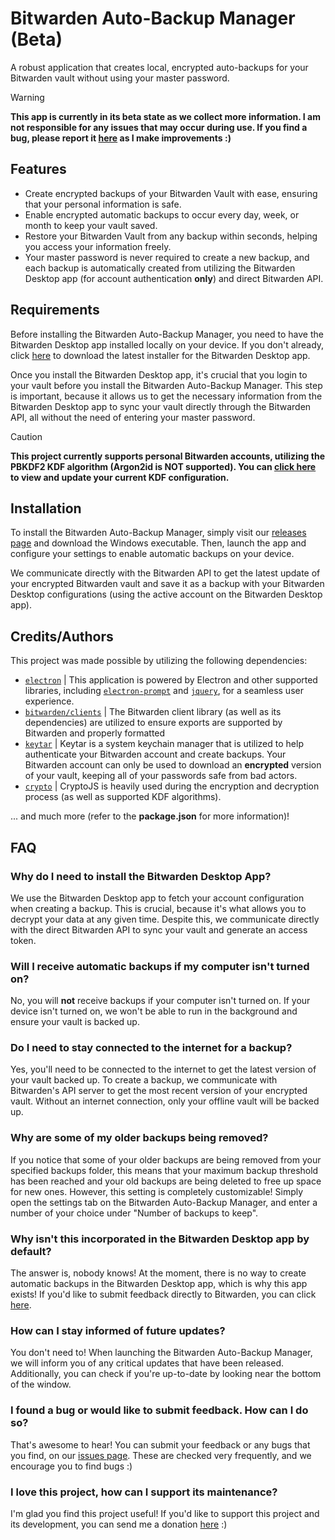 # Bitwarden Auto-Backup Manager (Beta)
A robust application that creates local, encrypted auto-backups for your Bitwarden vault without using your master password.

> [!WARNING]
> **This app is currently in its beta state as we collect more information. I am not responsible for any issues that may occur during use. If you find a bug, please report it <a href='https://github.com/BrianWalczak/Bitwarden-Auto-Backup-Manager/issues'>here</a> as I make improvements :)**

## Features
- Create encrypted backups of your Bitwarden Vault with ease, ensuring that your personal information is safe.
- Enable encrypted automatic backups to occur every day, week, or month to keep your vault saved.
- Restore your Bitwarden Vault from any backup within seconds, helping you access your information freely.
- Your master password is never required to create a new backup, and each backup is automatically created from utilizing the Bitwarden Desktop app (for account authentication **only**) and direct Bitwarden API.

## Requirements
Before installing the Bitwarden Auto-Backup Manager, you need to have the Bitwarden Desktop app installed locally on your device. If you don't already, click <a href='https://vault.bitwarden.com/download/?app=desktop&platform=windows'>here</a> to download the latest installer for the Bitwarden Desktop app.

Once you install the Bitwarden Desktop app, it's crucial that you login to your vault before you install the Bitwarden Auto-Backup Manager. This step is important, because it allows us to get the necessary information from the Bitwarden Desktop app to sync your vault directly through the Bitwarden API, all without the need of entering your master password.

> [!CAUTION]
> **This project currently supports personal Bitwarden accounts, utilizing the PBKDF2 KDF algorithm (Argon2id is NOT supported). You can [click here](https://vault.bitwarden.com/#/settings/security/security-keys) to view and update your current KDF configuration.**

## Installation
To install the Bitwarden Auto-Backup Manager, simply visit our <a href='https://github.com/BrianWalczak/Bitwarden-Auto-Backup-Manager/releases'>releases page</a> and download the Windows executable. Then, launch the app and configure your settings to enable automatic backups on your device.

We communicate directly with the Bitwarden API to get the latest update of your encrypted Bitwarden vault and save it as a backup with your Bitwarden Desktop configurations (using the active account on the Bitwarden Desktop app).

## Credits/Authors
This project was made possible by utilizing the following dependencies:
- [`electron`](https://www.npmjs.com/package/electron) | This application is powered by Electron and other supported libraries, including [`electron-prompt`](https://www.npmjs.com/package/electron-prompt) and [`jquery`](https://www.npmjs.com/package/jquery), for a seamless user experience.
- [`bitwarden/clients`](https://github.com/bitwarden/clients/tree/main/libs/common/src) | The Bitwarden client library (as well as its dependencies) are utilized to ensure exports are supported by Bitwarden and properly formatted
- [`keytar`](https://www.npmjs.com/package/keytar) | Keytar is a system keychain manager that is utilized to help authenticate your Bitwarden account and create backups. Your Bitwarden account can only be used to download an **encrypted** version of your vault, keeping all of your passwords safe from bad actors.
- [`crypto`](https://www.npmjs.com/package/crypto) | CryptoJS is heavily used during the encryption and decryption process (as well as supported KDF algorithms).

... and much more (refer to the **package.json** for more information)!

## FAQ
### Why do I need to install the Bitwarden Desktop App?
We use the Bitwarden Desktop app to fetch your account configuration when creating a backup. This is crucial, because it's what allows you to decrypt your data at any given time. Despite this, we communicate directly with the direct Bitwarden API to sync your vault and generate an access token.

### Will I receive automatic backups if my computer isn't turned on?
No, you will **not** receive backups if your computer isn't turned on. If your device isn't turned on, we won't be able to run in the background and ensure your vault is backed up.

### Do I need to stay connected to the internet for a backup?
Yes, you'll need to be connected to the internet to get the latest version of your vault backed up. To create a backup, we communicate with Bitwarden's API server to get the most recent version of your encrypted vault. Without an internet connection, only your offline vault will be backed up.

### Why are some of my older backups being removed?
If you notice that some of your older backups are being removed from your specified backups folder, this means that your maximum backup threshold has been reached and your old backups are being deleted to free up space for new ones. However, this setting is completely customizable! Simply open the settings tab on the Bitwarden Auto-Backup Manager, and enter a number of your choice under "Number of backups to keep".

### Why isn't this incorporated in the Bitwarden Desktop app by default?
The answer is, nobody knows! At the moment, there is no way to create automatic backups in the Bitwarden Desktop app, which is why this app exists! If you'd like to submit feedback directly to Bitwarden, you can click <a href='https://bitwarden.com/contact/'>here</a>.

### How can I stay informed of future updates?
You don't need to! When launching the Bitwarden Auto-Backup Manager, we will inform you of any critical updates that have been released. Additionally, you can check if you're up-to-date by looking near the bottom of the window.

### I found a bug or would like to submit feedback. How can I do so?
That's awesome to hear! You can submit your feedback or any bugs that you find, on our <a href='https://github.com/BrianWalczak/Bitwarden-Auto-Backup-Manager/issues'>issues page</a>. These are checked very frequently, and we encourage you to find bugs :)

### I love this project, how can I support its maintenance?
I'm glad you find this project useful! If you'd like to support this project and its development, you can send me a donation <a href='https://buymeacoffee.com/briann'>here</a> :)
